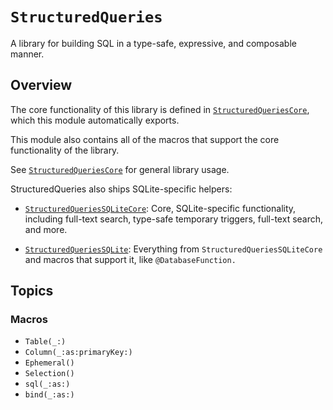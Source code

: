 # ``StructuredQueries``

A library for building SQL in a type-safe, expressive, and composable manner.

## Overview

The core functionality of this library is defined in
[`StructuredQueriesCore`](<doc:/StructuredQueriesCore>), which this module automatically exports.

This module also contains all of the macros that support the core functionality of the library.

See [`StructuredQueriesCore`](<doc:/StructuredQueriesCore>) for general library usage.

StructuredQueries also ships SQLite-specific helpers:

  - [`StructuredQueriesSQLiteCore`](<doc:/StructuredQueriesSQLiteCore>): Core, SQLite-specific
    functionality, including full-text search, type-safe temporary triggers, full-text search, and
    more.

  - [`StructuredQueriesSQLite`](<doc:/StructuredQueriesSQLite>): Everything from
    `StructuredQueriesSQLiteCore` and macros that support it, like `@DatabaseFunction.`

## Topics

### Macros

- ``Table(_:)``
- ``Column(_:as:primaryKey:)``
- ``Ephemeral()``
- ``Selection()``
- ``sql(_:as:)``
- ``bind(_:as:)``
